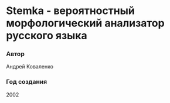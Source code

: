 Stemka - вероятностный морфологический анализатор русского языка
======

### Автор
Андрей Коваленко

### Год создания
2002
